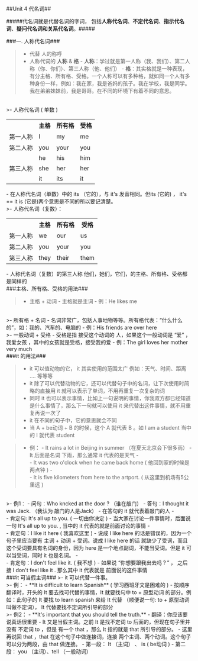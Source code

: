 ##Unit 4 代名词##

#####代名词就是代替名词的字词，
包括**人称代名词**、**不定代名词**、**指示代名词**、**疑问代名词和关系代名词**。#####
 
###一. 人称代名词###
>- 代替 人的称呼
>- 人称代词的 **人称** & **格**
    - **人称**：学过就是第一人称（我、我们）、第二人称（你、你们）、第三人称（他、他们）
    - **格**：其实格就是一种表现，有分主格、所有格、受格。一个人称可以有多种格，就如同一个人有多种身份一样，例如：我在家，我是爸妈的孩子。我在学校，我是同学。我在弟弟妹妹前，我是哥哥。在不同的环境下有着不同的意思。
    
<br/>
>- 人称代名词 ( 单数 ) 
<table>
    <tr>
        <th></th>
        <th>主格</th>
        <th>所有格</th>
        <th>受格</th>
    </tr>
    <tr>
        <td>第一人称</td>
        <td>I</td>
        <td>my</td>
        <td>me</td>
    </tr><tr>
        <td>第二人称</td>
        <td>you</td>
        <td>your</td>
        <td>you</td>
    </tr>
    <tr>
        <td></td>
        <td>he</td>
        <td>his</td>
        <td>him</td>
    </tr>
    <tr>
        <td>第三人称</td>
        <td>she</td>
        <td>her</td>
        <td>her</td>
    </tr>
    <tr>
        <td></td>
        <td>it</td>
        <td>its</td>
        <td>it</td>
    </tr>
</table>
- 在人称代名词（单数）中的 its （它的），与 it's 发音相同。但its (它的) ， it's == it is (它是)两个意思是不同的所以要记清楚。 
      
    
<br/>
>- 人称代名词（复数）：
<table>
    <tr>
        <th></th>
        <th>主格</th>
        <th>所有格</th>
        <th>受格</th>
    </tr>
    <tr>
        <td>第一人称</td>
        <td>we</td>
        <td>our</td>
        <td>us</td>
    </tr>
    <tr>
        <td>第二人称</td>
        <td>you</td>
        <td>your</td>
        <td>you</td>
    </tr>
    <tr>
        <td>第三人称</td>
        <td>they</td>
        <td>their</td>
        <td>them</td>
    </tr>
</table>
- 人称代名词（复数）的第三人称 他们，她们，它们，的主格、所有格、受格都是同样的

<br/>
###主格、所有格、受格的用法###

>- 主格 + 动词
    - 主格就是主词
    - 例：He likes me 
<br/>    
>- 所有格 + 名词
    - 名词非常广，包括人事地物等等。所有格代表：“什么什么的”，如：我的、汽车的、电脑的
    - 例：His friends are over here
<br/>
>- 一般动词 + 受格 
    - 受格是指 接受这个动词的 人，如果这个一般动词是 “爱” ，我爱女孩 ，其中的女孩就是受格，接受我的爱
    - 例：The girl loves her mother very much
    
<br/>
###it 的用法###

>- it 可以值动物的它， it 其实使用的范围太广 例如：天气、时间、距离 .... 等等等
>- it 除了可以代替动物的它，还可以代替句子中的名词，让下次使用时简略的直接用 it 就可以表示了单词，不用再重复一次复杂的词
>- 同时 it 也可以表示事情，比如上一句说明的事情，你我双方都已经知道是什么事情了，那么下一句就可以使用 it 来代替出这件事情，就不用重复再说一次了
>- it 在不同的句子中，它的意思就会不同
>- 当 A + be动词 + B  的时候，这个 A 就代表 B 。如 I am a student 当中的 I 就代表 student

>- 例：
    - It rains a lot in Beijing in summer （在夏天北京会下很多雨）
        - It 后面是名词 下雨，那么通常 it 代表的是天气
    - <br/>
    - It was two o'clock when he came back home ( 他回到家的时候是两点钟 )
    - <br/>
    - It is five kilometers from here to the artport. ( 从这里到机场有5公里远 )
    

<br/>
>- 例1：
    - 问句：Who kncked at the door ? （谁在敲门）
    - 答句：I thought it was Jack. （我认为 敲门的人是Jack）
        - 在答句的 it 就代表着敲门的人
    - <br/>
    - 肯定句: It's all up to you. ( 一切由你决定 )
        - 当大家在讨论一件事情时，后面说一句 It's all up to you. , 当中的 it 代表的就是前面讨论的事情
    - <br/>
    - 肯定句：I like it here ( 我喜欢这里 )
        - 说成 I like here 的话是错误的，因为一个句子里应当要有 主词 + 动词 + 受词。说成 I like here 的话 就缺少了受词，而且这个受词要具有名词的身份，因为 here 是一个地点副词，不能当受词。但是 it 可以当受词，同时 it 也是名词。
    - <br/>
    - 肯定句：I don't feel like it. ( 我不想 )
        - 如果说 “你想要跟我出去吗？” ， 之后接 I don't feel like it .  那么其中 it 代表就是 前面说的这件事情

<br/>
###it 可当假主词###
>- it 可以代替一件事。

<br/>
>- 例：
    - **It is difficult to learn Spanish** ( 学习西班牙文是困难的 )
        - 按顺序翻译时，开头的 It 要去找可代替的事情，It  就要找句中 to + 原型动词 的部分。例如：此句子的 It 要找 to learn spanish 来给 It 代替 （顺便说一句: to + 原型动词 叫做不定词）， It 代替要找不定词所引导的部分
    
<br/>    
>- 例2：
    - **It's important that you should tell the truth.**
        - 翻译：你应该要说真话很重要
        - It 又是当假主词。之前 It 是找不定词 to 后面的，但现在句子里并没有 不定词 to ，但是 有一个 that ，那么 It 指的就是 that 所引导的部分。
        - 这里再说回 that ，that 在这个句子中做连接词，连接 两个主词、两个动词。这个句子可以分为两段，由 that 做连接。
            - 第一段： It （主词） 、 is ( be动词 )
            - 第二段： you （主词）、tell （一般动词）